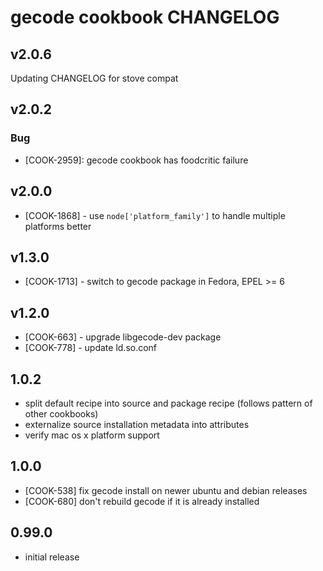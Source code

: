 gecode cookbook CHANGELOG
=========================

v2.0.6
------
Updating CHANGELOG for stove compat


v2.0.2
------
### Bug
- [COOK-2959]: gecode cookbook has foodcritic failure

v2.0.0
------
* [COOK-1868] - use `node['platform_family']` to handle multiple
  platforms better

v1.3.0
------
* [COOK-1713] - switch to gecode package in Fedora, EPEL >= 6

v1.2.0
------
* [COOK-663] - upgrade libgecode-dev package
* [COOK-778] - update ld.so.conf

1.0.2
-----
* split default recipe into source and package recipe (follows pattern of other cookbooks)
* externalize source installation metadata into attributes
* verify mac os x platform support

1.0.0
-----
* [COOK-538] fix gecode install on newer ubuntu and debian releases
* [COOK-680] don't rebuild gecode if it is already installed

0.99.0
------
* initial release
